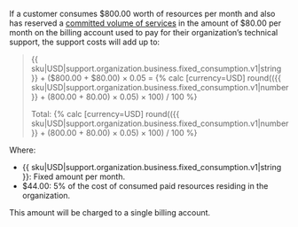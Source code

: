 If a customer consumes $800.00 worth of resources per month and also has reserved a [committed volume of services](../../billing/concepts/cvos.md) in the amount of $80.00 per month on the billing account used to pay for their organization’s technical support, the support costs will add up to:

> {{ sku|USD|support.organization.business.fixed_consumption.v1|string }} + ($800.00 + $80.00) × 0.05 = {% calc [currency=USD] round(({{ sku|USD|support.organization.business.fixed_consumption.v1|number }} + (800.00 + 80.00) × 0.05) × 100) / 100 %}
> 
> Total: {% calc [currency=USD] round(({{ sku|USD|support.organization.business.fixed_consumption.v1|number }} + (800.00 + 80.00) × 0.05) × 100) / 100 %}

Where:
* {{ sku|USD|support.organization.business.fixed_consumption.v1|string }}: Fixed amount per month.
* $44.00: 5% of the cost of consumed paid resources residing in the organization.

This amount will be charged to a single billing account.